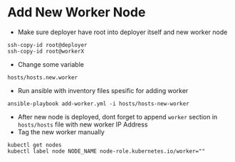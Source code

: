 # Add New Worker Node
* Make sure deployer have root into deployer itself and new worker node
```
ssh-copy-id root@deployer
ssh-copy-id root@workerX
```
* Change some variable
```
hosts/hosts.new.worker
```
* Run ansible with inventory files spesific for adding worker
```
ansible-playbook add-worker.yml -i hosts/hosts-new-worker
```
* After new node is deployed, dont forget to append `worker` section in `hosts/hosts` file with new worker IP Address
* Tag the new worker manually
```
kubectl get nodes
kubectl label node NODE_NAME node-role.kubernetes.io/worker=""
```
